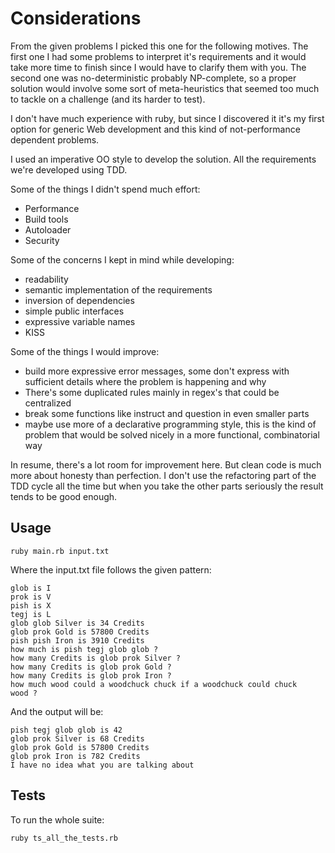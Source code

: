 # Considerations


From the given problems I picked this one for the following motives. The
first one I had some problems to interpret it's requirements and
it would take more time to finish since I would have to clarify them with you.
The second one was no-deterministic probably NP-complete, so a proper
solution would involve some sort of meta-heuristics that seemed too much
to tackle on a challenge (and its harder to test).

I don't have much experience with ruby, but since I discovered
it it's my first option for generic Web development and this kind
of not-performance dependent problems.

I used an imperative OO style to develop the solution.
All the requirements we're developed using TDD.

Some of the things I didn't spend much effort:
- Performance
- Build tools
- Autoloader
- Security

Some of the concerns I kept in mind while developing:
- readability
- semantic implementation of the requirements
- inversion of dependencies
- simple public interfaces
- expressive variable names
- KISS

Some of the things I would improve:
- build more expressive error messages, some don't express with
  sufficient details where the problem is happening and why
- There's some duplicated rules mainly in regex's that could be
  centralized
- break some functions like instruct and question in even smaller
  parts
- maybe use more of a declarative programming style, this is the
  kind of problem that would be solved nicely in a more
  functional, combinatorial way


In resume, there's a lot room for improvement here. But clean code
is much more about honesty than perfection. I don't use
the refactoring part of the TDD cycle all the time but when you
take the other parts seriously the result tends to be good enough.

## Usage

```
ruby main.rb input.txt
```

Where the input.txt file follows the given pattern:

```
glob is I
prok is V
pish is X
tegj is L
glob glob Silver is 34 Credits
glob prok Gold is 57800 Credits
pish pish Iron is 3910 Credits
how much is pish tegj glob glob ?
how many Credits is glob prok Silver ?
how many Credits is glob prok Gold ?
how many Credits is glob prok Iron ?
how much wood could a woodchuck chuck if a woodchuck could chuck
wood ?
```

And the output will be:

```
pish tegj glob glob is 42
glob prok Silver is 68 Credits
glob prok Gold is 57800 Credits
glob prok Iron is 782 Credits
I have no idea what you are talking about
```

## Tests

To run the whole suite:

```
ruby ts_all_the_tests.rb

```
